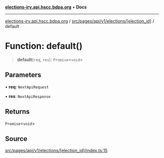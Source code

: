[**elections-irv.api.hscc.bdpa.org**](../../../../../../../README.md) • **Docs**

***

[elections-irv.api.hscc.bdpa.org](../../../../../../../README.md) / [src/pages/api/v1/elections/\[election\_id\]](../README.md) / default

# Function: default()

> **default**(`req`, `res`): `Promise`\<`void`\>

## Parameters

• **req**: `NextApiRequest`

• **res**: `NextApiResponse`

## Returns

`Promise`\<`void`\>

## Source

[src/pages/api/v1/elections/\[election\_id\]/index.ts:15](https://github.com/Xunnamius/elections_irv.api.hscc.bdpa.org/blob/c917ea60595d63d322e4038beb12d08f7d64cdd2/src/pages/api/v1/elections/[election_id]/index.ts#L15)
